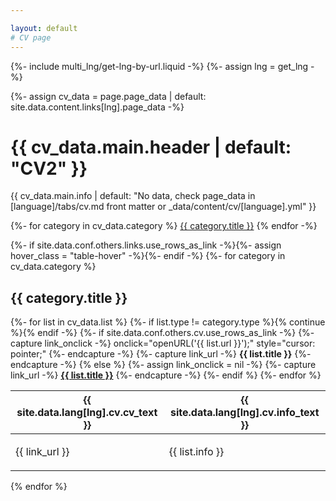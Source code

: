 ```yaml
---

layout: default
# CV page
---
```

{%- include multi_lng/get-lng-by-url.liquid -%}
{%- assign lng = get_lng -%}

{%- assign cv_data = page.page_data | default: site.data.content.links[lng].page_data -%}

<div class="multipurpose-container cv-heading-container">
  <h1>{{ cv_data.main.header | default: "CV2" }}</h1>
  <p>{{ cv_data.main.info | default: "No data, check page_data in [language]/tabs/cv.md front matter or _data/content/cv/[language].yml" }}</p>
  <div class="multipurpose-button-wrapper">
    {%- for category in cv_data.category %}
      <a href="#{{ category.type }}" role="button" class="multipurpose-button link-buttons" style="background-color:{{ category.color }};">{{ category.title }}</a>
    {% endfor -%}
  </div>
</div>

{%- if site.data.conf.others.links.use_rows_as_link -%}{%- assign hover_class = "table-hover" -%}{%- endif -%}
{%- for category in cv_data.category %}
<div class="multipurpose-container cv-container" id="{{ category.type }}" style="border-left-color:{{ category.color }};">
  <h2>{{ category.title }}</h2>
  <table class="table {{ hover_class }}">
    <thead>
      <tr>
        <th>{{ site.data.lang[lng].cv.cv_text }}</th>
        <th>{{ site.data.lang[lng].cv.info_text }}</th>
      </tr>
    </thead>
    <tbody>
      {%- for list in cv_data.list %}
        {%- if list.type != category.type %}{% continue %}{% endif -%}
        {%- if site.data.conf.others.cv.use_rows_as_link -%}
          {%- capture link_onclick -%} onclick="openURL('{{ list.url }}');" style="cursor: pointer;" {%- endcapture -%}
          {%- capture link_url -%} <b>{{ list.title }}</b> {%- endcapture -%}
        {% else %}
          {%- assign link_onclick = nil -%}
          {%- capture link_url -%} <a href="{{ list.url }}" target="_blank" rel="noopener noreferrer"><b>{{ list.title }}</b></a> {%- endcapture -%}
        {%- endif %}
        <tr class="link-item" {{ link_onclick }}>
          <td>
            <p>{{ link_url }}</p>
          </td>
          <td>
            <p>{{ list.info }}</p>
          </td>
        </tr>
      {%- endfor %}
    </tbody>
  </table>
</div>
{% endfor %}
